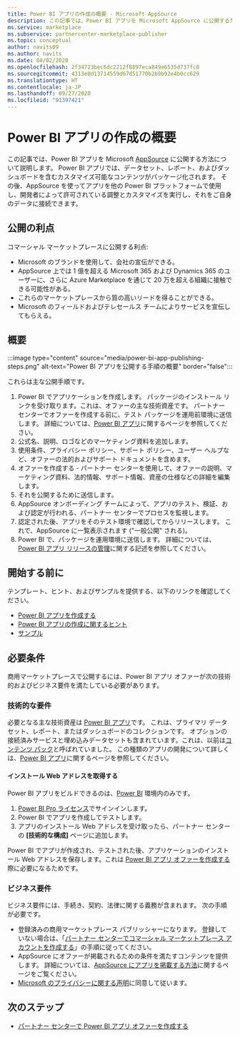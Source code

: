 ```yaml
---
title: Power BI アプリの作成の概要 - Microsoft AppSource
description: この記事では、Power BI アプリを Microsoft AppSource に公開するためのおおまかな手順について説明します。 商用マーケットプレースに公開するために Power BI アプリで満たす必要がある技術的およびビジネス要件も記載されています。
ms.service: marketplace
ms.subservice: partnercenter-marketplace-publisher
ms.topic: conceptual
author: navits09
ms.author: navits
ms.date: 04/02/2020
ms.openlocfilehash: 2f34723bec6dc2212f8897eca849e6535d737fc8
ms.sourcegitcommit: 4313e0d13714559d67d51770b2b9b92e4b0cc629
ms.translationtype: HT
ms.contentlocale: ja-JP
ms.lasthandoff: 09/27/2020
ms.locfileid: "91397421"
---
```

# <a name="power-bi-app-creation-overview"></a>Power BI アプリの作成の概要

この記事では、Power BI アプリを Microsoft [AppSource](https://appsource.microsoft.com/) に公開する方法について説明します。 Power BI アプリでは、データセット、レポート、およびダッシュボードを含むカスタマイズ可能なコンテンツがパッケージ化されます。 その後、AppSource を使ってアプリを他の Power BI プラットフォームで使用し、開発者によって許可されている調整とカスタマイズを実行し、それをご自身のデータに接続できます。

## <a name="publishing-benefits"></a>公開の利点

コマーシャル マーケットプレースに公開する利点:

- Microsoft のブランドを使用して、会社の宣伝ができる。
- AppSource 上では 1 億を超える Microsoft 365 および Dynamics 365 のユーザーに、さらに Azure Marketplace を通じて 20 万を超える組織に接触できる可能性がある。
- これらのマーケットプレースから質の高いリードを得ることができる。
- Microsoft のフィールドおよびテレセールス チームによりサービスを宣伝してもらえる。

## <a name="overview"></a>概要

:::image type="content" source="media/power-bi-app-publishing-steps.png" alt-text="Power BI アプリを公開する手順の概要" border="false":::

これらは主な公開手順です。

1. Power BI でアプリケーションを作成します。 パッケージのインストール リンクを受け取ります。これは、オファーの主な技術資産です。 パートナー センターでオファーを作成する前に、テスト パッケージを運用前環境に送信します。 詳細については、[Power BI アプリ](https://docs.microsoft.com/power-bi/service-template-apps-overview)に関するページを参照してください。
2. 公式名、説明、ロゴなどのマーケティング資料を追加します。
3. 使用条件、プライバシー ポリシー、サポート ポリシー、ユーザー ヘルプなど、オファーの法的およびサポート ドキュメントを含めます。
4. オファーを作成する - パートナー センターを使用して、オファーの説明、マーケティング資料、法的情報、サポート情報、資産の仕様などの詳細を編集します。
5. それを公開するために送信します。
6. AppSource オンボーディング チームによって、アプリのテスト、検証、および認定が行われる、パートナー センターでプロセスを監視します。
7. 認定された後、アプリをそのテスト環境で確認してからリリースします。 これで、AppSource に一覧表示されます ("一般公開" される)。
8. Power BI で、パッケージを運用環境に送信します。 詳細については、[Power BI アプリ リリースの管理](https://docs.microsoft.com/power-bi/service-template-apps-create#manage-the-template-app-release)に関する記述を参照してください。

## <a name="before-you-begin"></a>開始する前に

テンプレート、ヒント、およびサンプルを提供する、以下のリンクを確認してください。

- [Power BI アプリを作成する](https://docs.microsoft.com/power-bi/service-template-apps-create)
- [Power BI アプリの作成に関するヒント](https://docs.microsoft.com/power-bi/service-template-apps-tips)
- [サンプル](https://docs.microsoft.com/power-bi/service-template-apps-samples)

## <a name="requirements"></a>必要条件

商用マーケットプレースで公開するには、Power BI アプリ オファーが次の技術的およびビジネス要件を満たしている必要があります。

### <a name="technical-requirements"></a>技術的な要件

必要となる主な技術資産は [Power BI アプリ](https://go.microsoft.com/fwlink/?linkid=2028636)です。 これは、プライマリ データセット、レポート、またはダッシュボードのコレクションです。 オプションの接続済みサービスと埋め込みデータセットも含まれています。これは、以前は[コンテンツ パック](https://docs.microsoft.com/power-bi/service-organizational-content-pack-introduction)と呼ばれていました。 この種類のアプリの開発について詳しくは、[Power BI アプリ](https://go.microsoft.com/fwlink/?linkid=2028636)に関するページを参照してください。

#### <a name="get-an-installation-web-address"></a>インストール Web アドレスを取得する

Power BI アプリをビルドできるのは、[Power BI](https://powerbi.microsoft.com/) 環境内のみです。

1. [Power BI Pro ライセンス](https://docs.microsoft.com/power-bi/service-admin-purchasing-power-bi-pro)でサインインします。
2. Power BI でアプリを作成してテストします。
3. アプリのインストール Web アドレスを受け取ったら、パートナー センターの **[技術的な構成]** ページに追加します。

Power BI でアプリが作成され、テストされた後、アプリケーションのインストール Web アドレスを保存します。これは [Power BI アプリ オファーを作成する](create-power-bi-app-offer.md)際に必要になるためです。

### <a name="business-requirements"></a>ビジネス要件

ビジネス要件には、手続き、契約、法律に関する義務が含まれます。 次の手順が必要です。

- 登録済みの商用マーケットプレース パブリッシャーになります。 登録していない場合は、「[パートナー センターでコマーシャル マーケットプレース アカウントを作成する](create-account.md)」の手順に従ってください。
- AppSource にオファーが掲載されるための条件を満たすコンテンツを提供します。 詳細については、[AppSource にアプリを掲載する方法](https://appsource.microsoft.com/blogs/have-an-app-to-list-on-appsource-here-s-how)に関するページをご覧ください。
- [Microsoft のプライバシーに関する声明](https://privacy.microsoft.com/privacystatement)に同意して従います。

## <a name="next-step"></a>次のステップ

- [パートナー センターで Power BI アプリ オファーを作成する](create-power-bi-app-offer.md)
